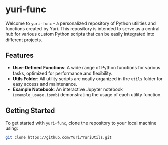 # yuri-func

Welcome to `yuri-func` - a personalized repository of Python utilities and functions created by Yuri. This repository is intended to serve as a central hub for various custom Python scripts that can be easily integrated into different projects.

## Features
- **User-Defined Functions**: A wide range of Python functions for various tasks, optimized for performance and flexibility.
- **Utils Folder**: All utility scripts are neatly organized in the `utils` folder for easy access and maintenance.
- **Example Notebook**: An interactive Jupyter notebook (`example_usage.ipynb`) demonstrating the usage of each utility function.

## Getting Started
To get started with `yuri-func`, clone the repository to your local machine using:

```bash
git clone https://github.com/Yuri/YuriUtils.git
